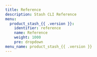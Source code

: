 ```yaml
---
title: Reference
description: Stash CLI Reference
menu:
  product_stash_{{ .version }}:
    identifier: reference
    name: Reference
    weight: 1000
    pre: dropdown
menu_name: product_stash_{{ .version }}
---
```

